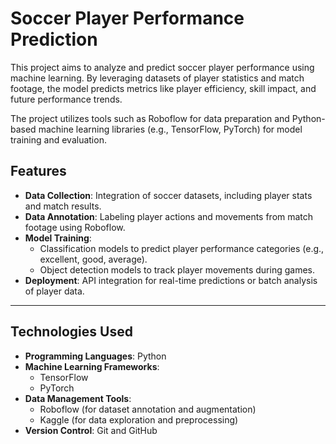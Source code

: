 # Soccer Player Performance Prediction

This project aims to analyze and predict soccer player performance using machine learning. By leveraging datasets of player statistics and match footage, the model predicts metrics like player efficiency, skill impact, and future performance trends.

The project utilizes tools such as Roboflow for data preparation and Python-based machine learning libraries (e.g., TensorFlow, PyTorch) for model training and evaluation.

## Features
- **Data Collection**: Integration of soccer datasets, including player stats and match results.
- **Data Annotation**: Labeling player actions and movements from match footage using Roboflow.
- **Model Training**:
  - Classification models to predict player performance categories (e.g., excellent, good, average).
  - Object detection models to track player movements during games.
- **Deployment**: API integration for real-time predictions or batch analysis of player data.

---

## Technologies Used
- **Programming Languages**: Python
- **Machine Learning Frameworks**:
  - TensorFlow
  - PyTorch
- **Data Management Tools**:
  - Roboflow (for dataset annotation and augmentation)
  - Kaggle (for data exploration and preprocessing)
- **Version Control**: Git and GitHub
